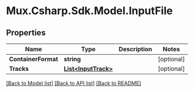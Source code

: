 # Mux.Csharp.Sdk.Model.InputFile

## Properties

Name | Type | Description | Notes
------------ | ------------- | ------------- | -------------
**ContainerFormat** | **string** |  | [optional] 
**Tracks** | [**List&lt;InputTrack&gt;**](InputTrack.md) |  | [optional] 

[[Back to Model list]](../README.md#documentation-for-models) [[Back to API list]](../README.md#documentation-for-api-endpoints) [[Back to README]](../README.md)

